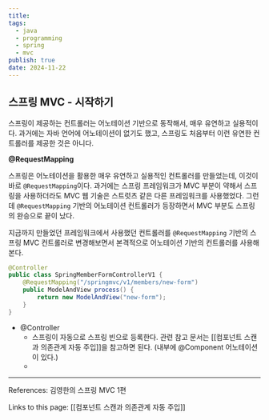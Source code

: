 ```yaml
---
title: 
tags:
  - java
  - programming
  - spring
  - mvc
publish: true
date: 2024-11-22
---
```

## 스프링 MVC - 시작하기
스프링이 제공하는 컨트롤러는 어노테이션 기반으로 동작해서, 매우 유연하고 실용적이다. 과거에는 자바 언어에 어노테이션이 없기도 했고, 스프링도 처음부터 이런 유연한 컨트롤러를 제공한 것은 아니다.

**@RequestMapping**

스프링은 어노테이션을 활용한 매우 유연하고 실용적인 컨트롤러를 만들었는데, 이것이 바로 `@RequestMapping`이다. 과거에는 스프링 프레임워크가 MVC 부분이 약해서 스프링을 사용하더라도 MVC 웹 기술은 스트럿츠 같은 다른 프레임워크를 사용했었다. 그런데 `@RequestMapping` 기반의 어노테이션 컨트롤러가 등장하면서 MVC 부분도 스프링의 완승으로 끝이 났다.

지금까지 만들었던 프레임워크에서 사용했던 컨트롤러를 `@RequestMapping` 기반의 스프링 MVC 컨트롤러로 변경해보면서 본격적으로 어노테이션 기반의 컨트롤러를 사용해본다.

```java title="SpringMemberFormControllerV1.java"
@Controller  
public class SpringMemberFormControllerV1 {  
    @RequestMapping("/springmvc/v1/members/new-form")  
    public ModelAndView process() {  
        return new ModelAndView("new-form");  
    }  
}
```

- @Controller
	- 스프링이 자동으로 스프링 빈으로 등록한다. 관련 참고 문서는 [[컴포넌트 스캔과 의존관계 자동 주입]]을 참고하면 된다. (내부에 @Component 어노테이션이 있다.)
	- 
---
References: 김영한의 스프링 MVC 1편

Links to this page: [[컴포넌트 스캔과 의존관계 자동 주입]]